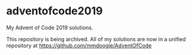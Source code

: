 # adventofcode2019
My Advent of Code 2019 solutions.

This repository is being archived.  All of my solutions are now in a unified repository at https://github.com/mmdoogie/AdventOfCode


